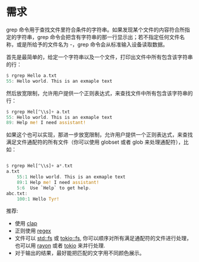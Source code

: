 
# 需求

grep 命令用于查找文件里符合条件的字符串。如果发现某个文件的内容符合所指定的字符串，grep 命令会把含有字符串的那一行显示出；若不指定任何文件名称，或是所给予的文件名为  -，grep 命令会从标准输入设备读取数据。

首先是最简单的，给定一个字符串以及一个文件，打印出文件中所有包含该字符串的行：

```rust
$ rgrep Hello a.txt
55: Hello world. This is an exmaple text
```

然后放宽限制，允许用户提供一个正则表达式，来查找文件中所有包含该字符串的行：

```rust
$ rgrep Hel[^\\s]+ a.txt
55: Hello world. This is an exmaple text
89: Help me! I need assistant!
```

如果这个也可以实现，那进一步放宽限制，允许用户提供一个正则表达式，来查找满足文件通配符的所有文件（你可以使用 globset 或者 glob 来处理通配符），比如：

```rust

$ rgrep Hel[^\\s]+ a*.txt
a.txt 
    55:1 Hello world. This is an exmaple text
    89:1 Help me! I need assistant!
    5:6  Use `Help` to get help.
abc.txt:
    100:1 Hello Tyr!
```

推荐:

- 使用 [clap](https://github.com/clap-rs/clap)
- 正则使用 [regex](https://github.com/rust-lang/regex)
- 文件可以 [std::fs](https://doc.rust-lang.org/std/fs/index.html) 或 [tokio::fs](https://docs.rs/tokio/1.12.0/tokio/fs/index.html), 你可以顺序对所有满足通配符的文件进行处理，也可以用 [rayon](https://docs.rs/rayon/1.5.1/rayon/) 或者 [tokio](https://docs.rs/tokio/1.12.0/tokio) 来并行处理.
- 对于输出的结果，最好能把匹配的文字用不同颜色展示。
